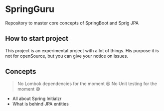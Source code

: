 # SpringGuru
Repository to master core concepts of SpringBoot and Sprig JPA

## How to start project
 This project is an experimental project with a lot of things. His purpose it is not for openSource,
 but you can give your notice on issues.
 
## Concepts

> No Lombok dependencies for the moment 😆
> No Unit testing for the moment 😅

* All about Spring Initialzr
* What is behind JPA entities

